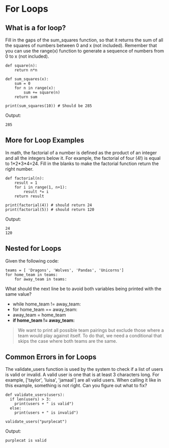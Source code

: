 # For Loops

## What is a for loop?

Fill in the gaps of the sum_squares function, so that it returns the sum of all the squares of numbers between 0 and x (not included). Remember that you can use the range(x) function to generate a sequence of numbers from 0 to x (not included).

```
def square(n):
    return n*n

def sum_squares(x):
    sum = 0
    for n in range(x):
        sum += square(n)
    return sum

print(sum_squares(10)) # Should be 285
```

Output:

```
285
```

## More for Loop Examples

In math, the factorial of a number is defined as the product of an integer and all the integers below it. For example, the factorial of four (4!) is equal to 1\*2\*3\*4=24. Fill in the blanks to make the factorial function return the right number.

```
def factorial(n):
    result = 1
    for i in range(1, n+1):
        result *= i
    return result

print(factorial(4)) # should return 24
print(factorial(5)) # should return 120
```

Output:

```
24
120
```

## Nested for Loops

Given the following code:

```
teams = [ 'Dragons', 'Wolves', 'Pandas', 'Unicorns']
for home_team in teams:
    for away_team in teams:
```

What should the next line be to avoid both variables being printed with the same value?

* while home_team != away_team:
* for home_team == away_team:
* away_team = home_team
* **if home_team != away_team:**

> We want to print all possible team pairings but exclude those where a team would play against itself. To do that, we need a conditional that skips the case where both teams are the same.

## Common Errors in for Loops

The validate_users function is used by the system to check if a list of users is valid or invalid. A valid user is one that is at least 3 characters long. For example, ['taylor', 'luisa', 'jamaal'] are all valid users. When calling it like in this example, something is not right. Can you figure out what to fix?

```
def validate_users(users):
  if len(users) > 3:
    print(users + " is valid")
  else:
    print(users + " is invalid")

validate_users("purplecat")
```

Output:

```
purplecat is valid
```
